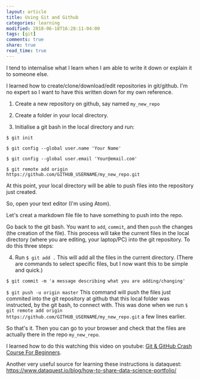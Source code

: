 ```yaml
---
layout: article
title: Using Git and Github
categories: learning
modified: 2018-06-18T16:28:11-04:00
tags: [git]
comments: true
share: true
read_time: true
---
```


I tend to internalise what I learn when I am able to write it down or explain it to someone else.

I learned how to create/clone/download/edit repositories in git/github. I'm no expert so I want to have this written down for my own reference.


1. Create a new repository on github, say named `my_new_repo`

2. Create a folder in your local directory.

3. Initialise a git bash in the local directory and run:

  `$ git init`

  `$ git config --global user.name 'Your Name' `

  `$ git config --global user.email 'Your@email.com'`

  `$ git remote add origin https://github.com/GITHUB_USERNAME/my_new_repo.git`

  At this point, your local directory will be able to push files into the repository just created.

  So, open your text editor (I'm using Atom).

  Let's creat a markdown file file to have something to push into the repo.

  Go back to the git bash. You want to `add`, `commit`, and then `push` the changes (the creation of the file). This process will take the current files in the local directory (where you are editing, your laptop/PC) into the git repository. To do this three steps:

4. Run `$ git add .` This will add all the files in the current directory. (There are commands to select specific files, but I now want this to be simple and quick.)

`$ git commit -m 'a message describing what you are adding/changing'`

`$ git push -u origin master` This command will push the files just commited into the git repository at github that this local folder was instructed, by the git bash, to connect with. This was done when we run `$ git remote add origin https://github.com/GITHUB_USERNAME/my_new_repo.git` a few lines earlier.

So that's it. Then you can go to your browser and check that the files are actually there in the repo `my_new_repo`.

I learned how to do this watching this video on youtube: [Git & GitHub Crash Course For Beginners](https://www.youtube.com/watch?v=SWYqp7iY_Tc).

Another very useful source for learning these instructions is dataquest: https://www.dataquest.io/blog/how-to-share-data-science-portfolio/




